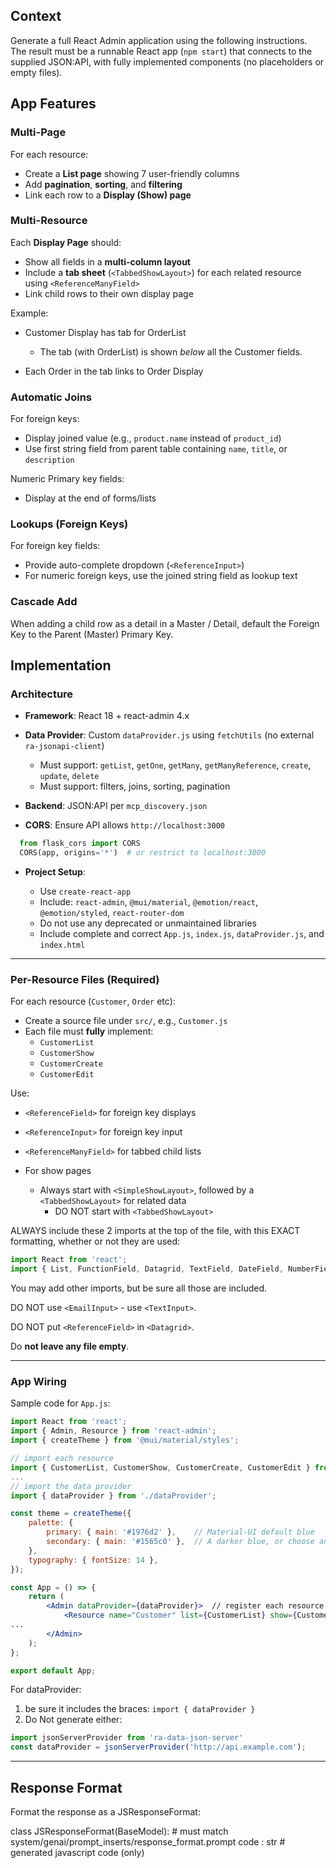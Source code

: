 ## Context

Generate a full React Admin application using the following instructions.  
The result must be a runnable React app (`npm start`) that connects to the supplied JSON:API, with fully implemented components (no placeholders or empty files).

## App Features

### Multi-Page

For each resource:

- Create a **List page** showing 7 user-friendly columns
- Add **pagination**, **sorting**, and **filtering**
- Link each row to a **Display (Show) page**

### Multi-Resource

Each **Display Page** should:

- Show all fields in a **multi-column layout**
- Include a **tab sheet** (`<TabbedShowLayout>`) for each related resource using `<ReferenceManyField>`
- Link child rows to their own display page

Example:  

- Customer Display has tab for OrderList 

  - The tab (with OrderList) is shown *below* all the Customer fields.
- Each Order in the tab links to Order Display

### Automatic Joins

For foreign keys:

- Display joined value (e.g., `product.name` instead of `product_id`)
- Use first string field from parent table containing `name`, `title`, or `description`

Numeric Primary key fields:

- Display at the end of forms/lists

### Lookups (Foreign Keys)

For foreign key fields:

- Provide auto-complete dropdown (`<ReferenceInput>`)
- For numeric foreign keys, use the joined string field as lookup text

### Cascade Add

When adding a child row as a detail in a Master / Detail,
default the Foreign Key to the Parent (Master) Primary Key.

## Implementation

### Architecture

- **Framework**: React 18 + react-admin 4.x
- **Data Provider**: Custom `dataProvider.js` using `fetchUtils` (no external `ra-jsonapi-client`)

  - Must support: `getList`, `getOne`, `getMany`, `getManyReference`, `create`, `update`, `delete`
  - Must support: filters, joins, sorting, pagination

- **Backend**: JSON:API per `mcp_discovery.json`
- **CORS**: Ensure API allows `http://localhost:3000`

```py
  from flask_cors import CORS  
  CORS(app, origins='*')  # or restrict to localhost:3000
```
- **Project Setup**:

  - Use `create-react-app`
  - Include: `react-admin`, `@mui/material`, `@emotion/react`, `@emotion/styled`, `react-router-dom`
  - Do not use any deprecated or unmaintained libraries
  - Include complete and correct `App.js`, `index.js`, `dataProvider.js`, and `index.html`

---

### Per-Resource Files (Required)

For each resource (`Customer`, `Order` etc):

* Create a source file under `src/`, e.g., `Customer.js`
* Each file must **fully** implement:
    * `CustomerList`
    * `CustomerShow`
    * `CustomerCreate`
    * `CustomerEdit`

Use:

- `<ReferenceField>` for foreign key displays
- `<ReferenceInput>` for foreign key input
- `<ReferenceManyField>` for tabbed child lists
- For show pages

  * Always start with `<SimpleShowLayout>`, followed by a `<TabbedShowLayout>` for related data
    * DO NOT start with `<TabbedShowLayout>`

ALWAYS include these 2 imports at the top of the file, with this EXACT formatting, whether or not they are used:

```jsx
import React from 'react';
import { List, FunctionField, Datagrid, TextField, DateField, NumberField, ReferenceField, ReferenceManyField, Show, TabbedShowLayout, Tab, SimpleShowLayout, TextInput, NumberInput, DateTimeInput, ReferenceInput, SelectInput, Create, SimpleForm, Edit, Filter, Pagination, BooleanField, BooleanInput } from 'react-admin';  // mandatory import
```
You may add other imports, but be sure all those are included.

DO NOT use `<EmailInput>` - use `<TextInput>`.

DO NOT put `<ReferenceField>` in `<Datagrid>`.

Do **not leave any file empty**.

---

### App Wiring

Sample code for `App.js`:


```jsx
import React from 'react';
import { Admin, Resource } from 'react-admin';
import { createTheme } from '@mui/material/styles';

// import each resource
import { CustomerList, CustomerShow, CustomerCreate, CustomerEdit } from './Customer';
...
// import the data provider
import { dataProvider } from './dataProvider';

const theme = createTheme({
    palette: {
        primary: { main: '#1976d2' },    // Material-UI default blue
        secondary: { main: '#1565c0' },  // A darker blue, or choose another color
    },
    typography: { fontSize: 14 },
});

const App = () => {
    return (
        <Admin dataProvider={dataProvider}>  // register each resource...
            <Resource name="Customer" list={CustomerList} show={CustomerShow} edit={CustomerEdit} create={CustomerCreate} />
...
        </Admin>
    );
};

export default App;
```

For dataProvider:

1. be sure it includes the braces: `import { dataProvider }`
2. Do Not generate either:

```jsx
import jsonServerProvider from 'ra-data-json-server'
const dataProvider = jsonServerProvider('http://api.example.com');
```

---

## Response Format

Format the response as a JSResponseFormat:

class JSResponseFormat(BaseModel):  # must match system/genai/prompt_inserts/response_format.prompt
    code : str # generated javascript code (only)

